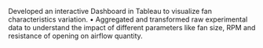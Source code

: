 Developed an interactive Dashboard in Tableau to visualize fan characteristics variation.
• Aggregated and transformed raw experimental data to understand the impact of different parameters like fan size,
RPM and resistance of opening on airflow quantity.
